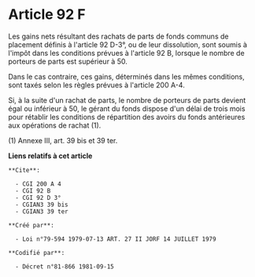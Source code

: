 # Article 92 F

Les gains nets résultant des rachats de parts de fonds communs de placement définis à l'article 92 D-3°, ou de leur
dissolution, sont soumis à l'impôt dans les conditions prévues à l'article 92 B, lorsque le nombre de porteurs de parts est
supérieur à 50.

Dans le cas contraire, ces gains, déterminés dans les mêmes conditions, sont taxés selon les règles prévues à l'article 200
A-4.

Si, à la suite d'un rachat de parts, le nombre de porteurs de parts devient égal ou inférieur à 50, le gérant du fonds
dispose d'un délai de trois mois pour rétablir les conditions de répartition des avoirs du fonds antérieures aux opérations
de rachat (1).

(1) Annexe III, art. 39 bis et 39 ter.

**Liens relatifs à cet article**

	**Cite**:

	  - CGI 200 A 4
	  - CGI 92 B
	  - CGI 92 D 3°
	  - CGIAN3 39 bis
	  - CGIAN3 39 ter

	**Créé par**:

	  - Loi n°79-594 1979-07-13 ART. 27 II JORF 14 JUILLET 1979

	**Codifié par**:

	  - Décret n°81-866 1981-09-15
